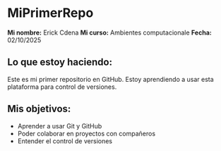 # MiPrimerRepo

**Mi nombre:** Erick Cdena
**Mi curso:** Ambientes computacionale
**Fecha:** 02/10/2025

## Lo que estoy haciendo:
Este es mi primer repositorio en GitHub. Estoy aprendiendo a usar 
esta plataforma para control de versiones.

## Mis objetivos:
- Aprender a usar Git y GitHub
- Poder colaborar en proyectos con compañeros
- Entender el control de versiones
